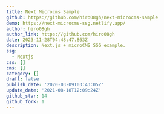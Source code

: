 ```yaml
---
title: Next Microcms Sample
github: https://github.com/hiro08gh/next-microcms-sample
demo: https://next-microcms-ssg.netlify.app/
author: hiro08gh
author_link: https://github.com/hiro08gh
date: 2023-11-28T04:48:47.863Z
description: Next.js + microCMS SSG example.
ssg:
  - Nextjs
css: []
cms: []
category: []
draft: false
publish_date: '2020-03-09T03:43:05Z'
update_date: '2021-08-18T12:09:24Z'
github_star: 14
github_fork: 1
---
```


